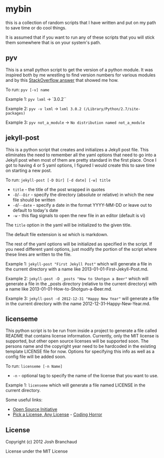 mybin
=====

this is a collection of random scripts that I have written and put on my path
to save time or do cool things.

It is assumed that if you want to run any of these scripts that you will stick
them somewhere that is on your system's path.

pyv
---

This is a small python script to get the version of a python module. It was
inspired both by me wrestling to find version numbers for various modules and
by this [StackOverflow answer](http://stackoverflow.com/a/4939465/535590) that
showed me how.

To run: `pyv [-v] name`

Example 1: `pyv lxml` -> `3.0.2``

Example 2: `pyv -v lxml` -> `lxml 3.0.2 (/Library/Python/2.7/site-packages)`

Example 3: `pyv not_a_module` -> `No distribution named not_a_module`

jekyll-post
-----------

This is a python script that creates and initializes a Jekyll post file. This
eliminates the need to remember all the yaml options that need to go into a
Jekyll post when most of them are pretty standard in the first place. Once I
got to having 4 or 5 yaml options, I figured I would create this to save time
on starting a new post.

To run: `jekyll-post [-D Dir] [-d date] [-w] title`

- `title` - the title of the post wrapped in quotes
- `-D`/`--Dir` - specify the directory (absolute or relative) in which the new file should be written
- `-d`/`--date` - specify a date in the format YYYY-MM-DD or leave out to default to today's date
- `-w` - this flag signals to open the new file in an editor (default is vi)

The `title` option in the yaml will be initialized to the given title.

The default file extension is `md` which is markdown.

The rest of the yaml options will be initialized as specified in the script. If
you need different yaml options, just modify the portion of the script where
these lines are written to the file.

Example 1: `jekyll-post "First Jekyll Post"` which will generate a file in the
current directory with a name like 2013-01-01-First-Jekyll-Post.md.

Example 2: `jekyll-post -D _posts "How to Shotgun a Beer"` which will generate
a file in the _posts directory (relative to the current directory) with a name
like 2013-01-01-How-to-Shotgun-a-Beer.md.

Example 3: `jekyll-post -d 2012-12-31 "Happy New Year"` will generate a file in
the current directory with the name 2012-12-31-Happy-New-Year.md.

licenseme
---------

This python script is to be run from inside a project to generate a file called
README that contains license information. Currently, only the MIT license is
supported, but other open source licenses will be supported soon. The persons
name and the copyright year need to be hardcoded in the existing template
LICENSE file for now. Options for specifying this info as well as a config file
will be added soon.

To run: `licenseme [-n Name]`

- `-n` - optional tag to specify the name of the license that you want to use.

Example 1: `licenseme` which will generate a file named LICENSE in the current
directory.

Some useful links:

- [Open Source Initiative](http://opensource.org/licenses/)
- [Pick a License, Any License](http://www.codinghorror.com/blog/2007/04/pick-a-license-any-license.html) - [Coding Horror](http://www.codinghorror.com/blog/)

License
-------

Copyright (c) 2012 Josh Branchaud

License under the MIT License

